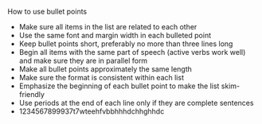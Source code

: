

How to use bullet points 

* Make sure all items in the list are related to each other
* Use the same font and margin width in each bulleted point
* Keep bullet points short, preferably no more than three lines long
* Begin all items with the same part of speech (active verbs work well) and make sure they are in parallel form
* Make all bullet points approximately the same length
* Make sure the format is consistent within each list
* Emphasize the beginning of each bullet point to make the list skim-friendly
* Use periods at the end of each line only if they are complete sentences
* 1234567899937t7wteehfvbbhhhdchhghhdc
